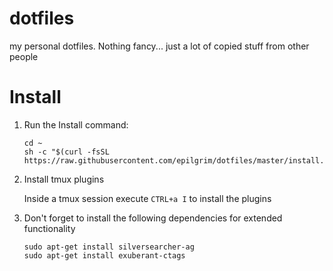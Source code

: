 dotfiles
========

my personal dotfiles. Nothing fancy... just a lot of copied stuff from other
people

Install
=======

1. Run the Install command:

    ```
    cd ~
    sh -c "$(curl -fsSL https://raw.githubusercontent.com/epilgrim/dotfiles/master/install.sh)"
    ```

1. Install tmux plugins

    Inside a tmux session execute `CTRL+a I` to install the plugins

1. Don't forget to install the following dependencies for extended
   functionality

    ```
    sudo apt-get install silversearcher-ag
    sudo apt-get install exuberant-ctags
    ```
